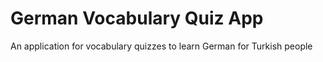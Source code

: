 # German Vocabulary Quiz App 
 An application for vocabulary quizzes to learn German for Turkish people
